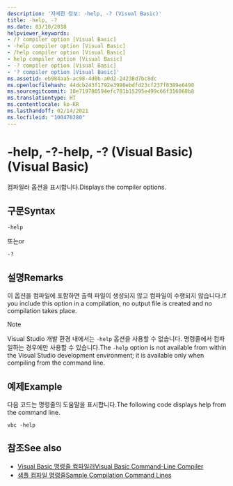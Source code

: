 ```yaml
---
description: '자세한 정보: -help, -? (Visual Basic)'
title: -help, -?
ms.date: 03/10/2018
helpviewer_keywords:
- /? compiler option [Visual Basic]
- -help compiler option [Visual Basic]
- /help compiler option [Visual Basic]
- help compiler option [Visual Basic]
- -? compiler option [Visual Basic]
- '? compiler option [Visual Basic]'
ms.assetid: eb984aa5-ac98-4d0b-a0d2-24238d7bc8dc
ms.openlocfilehash: 44dcb243f1792e3980ebdfd23cf237f8389e6490
ms.sourcegitcommit: 10e719780594efc781b15295e499c66f316068b8
ms.translationtype: HT
ms.contentlocale: ko-KR
ms.lasthandoff: 02/14/2021
ms.locfileid: "100470280"
---
```

# <a name="-help---visual-basic"></a><span data-ttu-id="e0039-104">-help, -?</span><span class="sxs-lookup"><span data-stu-id="e0039-104">-help, -?</span></span> <span data-ttu-id="e0039-105">(Visual Basic)</span><span class="sxs-lookup"><span data-stu-id="e0039-105">(Visual Basic)</span></span>

<span data-ttu-id="e0039-106">컴파일러 옵션을 표시합니다.</span><span class="sxs-lookup"><span data-stu-id="e0039-106">Displays the compiler options.</span></span>  
  
## <a name="syntax"></a><span data-ttu-id="e0039-107">구문</span><span class="sxs-lookup"><span data-stu-id="e0039-107">Syntax</span></span>  
  
```console  
-help  
```

<span data-ttu-id="e0039-108">또는</span><span class="sxs-lookup"><span data-stu-id="e0039-108">or</span></span>  

```console
-?  
```  
  
## <a name="remarks"></a><span data-ttu-id="e0039-109">설명</span><span class="sxs-lookup"><span data-stu-id="e0039-109">Remarks</span></span>  

 <span data-ttu-id="e0039-110">이 옵션을 컴파일에 포함하면 출력 파일이 생성되지 않고 컴파일이 수행되지 않습니다.</span><span class="sxs-lookup"><span data-stu-id="e0039-110">If you include this option in a compilation, no output file is created and no compilation takes place.</span></span>  
  
> [!NOTE]
> <span data-ttu-id="e0039-111">Visual Studio 개발 환경 내에서는 `-help` 옵션을 사용할 수 없습니다. 명령줄에서 컴파일하는 경우에만 사용할 수 있습니다.</span><span class="sxs-lookup"><span data-stu-id="e0039-111">The `-help` option is not available from within the Visual Studio development environment; it is available only when compiling from the command line.</span></span>  
  
## <a name="example"></a><span data-ttu-id="e0039-112">예제</span><span class="sxs-lookup"><span data-stu-id="e0039-112">Example</span></span>  

 <span data-ttu-id="e0039-113">다음 코드는 명령줄의 도움말을 표시합니다.</span><span class="sxs-lookup"><span data-stu-id="e0039-113">The following code displays help from the command line.</span></span>  
  
```console  
vbc -help  
```  
  
## <a name="see-also"></a><span data-ttu-id="e0039-114">참조</span><span class="sxs-lookup"><span data-stu-id="e0039-114">See also</span></span>

- [<span data-ttu-id="e0039-115">Visual Basic 명령줄 컴파일러</span><span class="sxs-lookup"><span data-stu-id="e0039-115">Visual Basic Command-Line Compiler</span></span>](index.md)
- [<span data-ttu-id="e0039-116">샘플 컴파일 명령줄</span><span class="sxs-lookup"><span data-stu-id="e0039-116">Sample Compilation Command Lines</span></span>](sample-compilation-command-lines.md)
